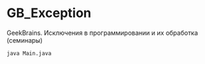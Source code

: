 # GB_Exception
GeekBrains. Исключения в программировании и их обработка (семинары)

`java Main.java`
